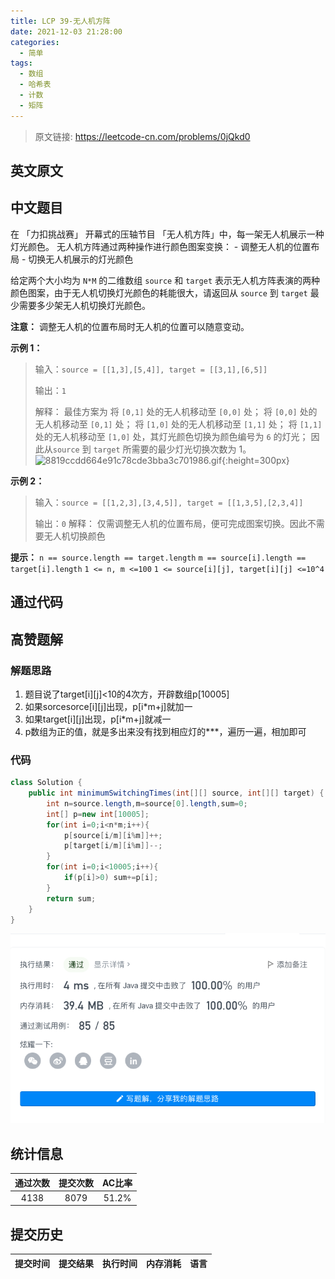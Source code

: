 ```yaml
---
title: LCP 39-无人机方阵
date: 2021-12-03 21:28:00
categories:
  - 简单
tags:
  - 数组
  - 哈希表
  - 计数
  - 矩阵
---
```


> 原文链接: https://leetcode-cn.com/problems/0jQkd0


## 英文原文
<div></div>

## 中文题目
<div>在 「力扣挑战赛」 开幕式的压轴节目 「无人机方阵」中，每一架无人机展示一种灯光颜色。 无人机方阵通过两种操作进行颜色图案变换：
- 调整无人机的位置布局
- 切换无人机展示的灯光颜色


给定两个大小均为 `N*M` 的二维数组 `source` 和 `target` 表示无人机方阵表演的两种颜色图案，由于无人机切换灯光颜色的耗能很大，请返回从 `source` 到 `target` 最少需要多少架无人机切换灯光颜色。


**注意：** 调整无人机的位置布局时无人机的位置可以随意变动。


**示例 1：**
> 输入：`source = [[1,3],[5,4]], target = [[3,1],[6,5]]`
>
> 输出：`1`
>
> 解释：
> 最佳方案为
将 `[0,1]` 处的无人机移动至 `[0,0]` 处；
将 `[0,0]` 处的无人机移动至 `[0,1]` 处；
将 `[1,0]` 处的无人机移动至 `[1,1]` 处；
将 `[1,1]` 处的无人机移动至 `[1,0]` 处，其灯光颜色切换为颜色编号为 `6` 的灯光；
因此从`source` 到 `target` 所需要的最少灯光切换次数为 1。
>![8819ccdd664e91c78cde3bba3c701986.gif](https://pic.leetcode-cn.com/1628823765-uCDaux-8819ccdd664e91c78cde3bba3c701986.gif){:height=300px}





**示例 2：**
> 输入：`source = [[1,2,3],[3,4,5]], target = [[1,3,5],[2,3,4]]`
>
> 输出：`0`
> 解释：
> 仅需调整无人机的位置布局，便可完成图案切换。因此不需要无人机切换颜色


**提示：**
`n == source.length == target.length`
`m == source[i].length == target[i].length`
`1 <= n, m <=100`
`1 <= source[i][j], target[i][j] <=10^4`



</div>

## 通过代码
<RecoDemo>
</RecoDemo>


## 高赞题解
### 解题思路
1. 题目说了target[i][j]<10的4次方，开辟数组p[10005]
2. 如果sorcesorce[i][j]出现，p[i*m+j]就加一
3. 如果target[i][j]出现，p[i*m+j]就减一
4. p数组为正的值，就是多出来没有找到相应灯的***，遍历一遍，相加即可


### 代码

```java
class Solution {
    public int minimumSwitchingTimes(int[][] source, int[][] target) {
        int n=source.length,m=source[0].length,sum=0;
        int[] p=new int[10005];
        for(int i=0;i<n*m;i++){
            p[source[i/m][i%m]]++;
            p[target[i/m][i%m]]--;
        }
        for(int i=0;i<10005;i++){
            if(p[i]>0) sum+=p[i];
        }
        return sum;
    }
}
```
![截屏2021-09-11 下午8.52.26.png](../images/0jQkd0-0.png)


## 统计信息
| 通过次数 | 提交次数 | AC比率 |
| :------: | :------: | :------: |
|    4138    |    8079    |   51.2%   |

## 提交历史
| 提交时间 | 提交结果 | 执行时间 |  内存消耗  | 语言 |
| :------: | :------: | :------: | :--------: | :--------: |
